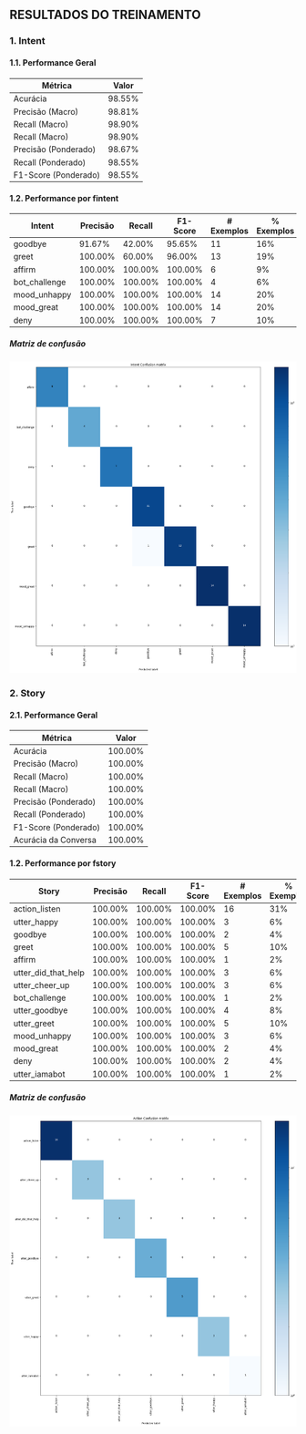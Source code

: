 ## RESULTADOS DO TREINAMENTO

### 1. Intent

#### 1.1. Performance Geral

Métrica | Valor
--- | ---
Acurácia | 98.55%
Precisão (Macro) | 98.81%
Recall (Macro) | 98.90%
Recall (Macro) | 98.90%
Precisão (Ponderado) | 98.67%
Recall (Ponderado) | 98.55%
F1-Score (Ponderado) | 98.55%

#### 1.2. Performance por fintent

Intent | Precisão | Recall | F1-Score | # Exemplos | % Exemplos
--- | --- | --- | --- | --- | ---
goodbye | 91.67% | 42.00% | 95.65% | 11 | 16%
greet | 100.00% | 60.00% | 96.00% | 13 | 19%
affirm | 100.00% | 100.00% | 100.00% | 6 | 9%
bot_challenge | 100.00% | 100.00% | 100.00% | 4 | 6%
mood_unhappy | 100.00% | 100.00% | 100.00% | 14 | 20%
mood_great | 100.00% | 100.00% | 100.00% | 14 | 20%
deny | 100.00% | 100.00% | 100.00% | 7 | 10%

##### Matriz de confusão

![](intent_confusion_matrix.png)

### 2. Story

#### 2.1. Performance Geral

Métrica | Valor
--- | ---
Acurácia | 100.00%
Precisão (Macro) | 100.00%
Recall (Macro) | 100.00%
Recall (Macro) | 100.00%
Precisão (Ponderado) | 100.00%
Recall (Ponderado) | 100.00%
F1-Score (Ponderado) | 100.00%
Acurácia da Conversa | 100.00%

#### 1.2. Performance por fstory

Story | Precisão | Recall | F1-Score | # Exemplos | % Exemplos
--- | --- | --- | --- | --- | ---
action_listen | 100.00% | 100.00% | 100.00% | 16 | 31%
utter_happy | 100.00% | 100.00% | 100.00% | 3 | 6%
goodbye | 100.00% | 100.00% | 100.00% | 2 | 4%
greet | 100.00% | 100.00% | 100.00% | 5 | 10%
affirm | 100.00% | 100.00% | 100.00% | 1 | 2%
utter_did_that_help | 100.00% | 100.00% | 100.00% | 3 | 6%
utter_cheer_up | 100.00% | 100.00% | 100.00% | 3 | 6%
bot_challenge | 100.00% | 100.00% | 100.00% | 1 | 2%
utter_goodbye | 100.00% | 100.00% | 100.00% | 4 | 8%
utter_greet | 100.00% | 100.00% | 100.00% | 5 | 10%
mood_unhappy | 100.00% | 100.00% | 100.00% | 3 | 6%
mood_great | 100.00% | 100.00% | 100.00% | 2 | 4%
deny | 100.00% | 100.00% | 100.00% | 2 | 4%
utter_iamabot | 100.00% | 100.00% | 100.00% | 1 | 2%

##### Matriz de confusão

![](story_confusion_matrix.png)

